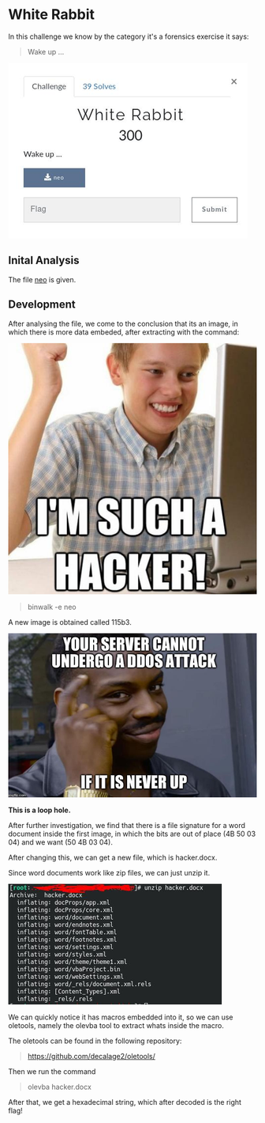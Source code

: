 # White Rabbit

<p> In this challenge we know by the category it's a forensics exercise it says:</p>

> Wake up ...

![White_Rabbit](Images/White_Rabbit.jpg)

## Inital Analysis

The file [neo](Files/neo) is given.

## Development

After analysing the file, we come to the conclusion that its an image, in which there is more data embeded, after extracting with the command:

![Neo](Images/White_Rabbit_1.jpg)

> binwalk -e neo

A new image is obtained called 115b3.

![115b3](Images/White_Rabbit_2.jpg)

__This is a loop hole.__ 

After further investigation, we find that there is a file signature for a word document inside the first image, in which the bits are out of place (4B 50 03 04) and we want (50 4B 03 04).

After changing this, we can get a new file, which is hacker.docx.

Since word documents work like zip files, we can just unzip it.

![Word](Images/White_Rabbit_3.jpg)

We can quickly notice it has macros embedded into it, so we can use oletools, namely the olevba tool to extract whats inside the macro.

The oletools can be found in the following repository:

>https://github.com/decalage2/oletools/

Then we run the command

> olevba hacker.docx

After that, we get a hexadecimal string, which after decoded is the right flag!